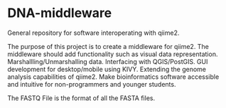 # DNA-middleware
General repository for software interoperating with qiime2.

The purpose of this project is to create a middleware for qiime2. The middleware should add functionality such as visual data
representation. Marshallling/Unmarshalling data. Interfacing with QGIS/PostGIS. GUI development for desktop/mobile using KIVY.
Extending the genome analysis capabilities of qiime2. Make bioinformatics software accessible and intuitive for 
non-programmers and younger students.

The FASTQ File is the format of all the FASTA files.
